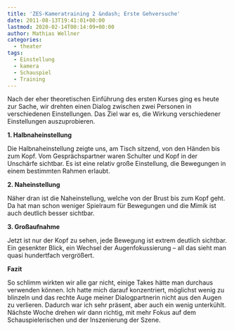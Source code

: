 ```yaml
---
title: 'ZES-Kameratraining 2 &ndash; Erste Gehversuche'
date: 2011-08-13T19:41:01+00:00
lastmod: 2020-02-14T00:14:09+00:00
author: Mathias Wellner
categories:
  - theater
tags:
  - Einstellung
  - kamera
  - Schauspiel
  - Training
---
```

Nach der eher theoretischen Einführung des ersten Kurses ging es heute zur Sache, wir drehten einen Dialog zwischen zwei Personen in verschiedenen Einstellungen. Das Ziel war es, die Wirkung verschiedener Einstellungen auszuprobieren. 

**1. Halbnaheinstellung**

Die Halbnaheinstellung zeigte uns, am Tisch sitzend, von den Händen bis zum Kopf. Vom Gesprächspartner waren Schulter und Kopf in der Unschärfe sichtbar. Es ist eine relativ große Einstellung, die Bewegungen in einem bestimmten Rahmen erlaubt. 

**2. Naheinstellung**

Näher dran ist die Naheinstellung, welche von der Brust bis zum Kopf geht. Da hat man schon weniger Spielraum für Bewegungen und die Mimik ist auch deutlich besser sichtbar. 

**3. Großaufnahme**

Jetzt ist nur der Kopf zu sehen, jede Bewegung ist extrem deutlich sichtbar. Ein gesenkter Blick, ein Wechsel der Augenfokussierung &ndash; all das sieht man quasi hundertfach vergrößert. 

**Fazit**

So schlimm wirkten wir alle gar nicht, einige Takes hätte man durchaus verwenden können. Ich hatte mich darauf konzentriert, möglichst wenig zu blinzeln und das rechte Auge meiner Dialogpartnerin nicht aus den Augen zu verlieren. Dadurch war ich sehr präsent, aber auch ein wenig unterkühlt. Nächste Woche drehen wir dann richtig, mit mehr Fokus auf dem Schauspielerischen und der Inszenierung der Szene.